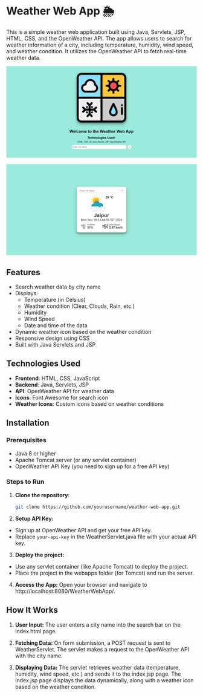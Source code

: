 # Weather Web App 🌦️

This is a simple weather web application built using Java, Servlets, JSP, HTML, CSS, and the OpenWeather API. The app allows users to search for weather information of a city, including temperature, humidity, wind speed, and weather condition. It utilizes the OpenWeather API to fetch real-time weather data.

![Weather App Screenshot1](src/main/webapp/images/ss1.png)

![Weather App Screenshot2](src/main/webapp/images/ss2.png)

## Features
- Search weather data by city name
- Displays:
  - Temperature (in Celsius)
  - Weather condition (Clear, Clouds, Rain, etc.)
  - Humidity
  - Wind Speed
  - Date and time of the data
- Dynamic weather icon based on the weather condition
- Responsive design using CSS
- Built with Java Servlets and JSP

## Technologies Used
- **Frontend**: HTML, CSS, JavaScript
- **Backend**: Java, Servlets, JSP
- **API**: OpenWeather API for weather data
- **Icons**: Font Awesome for search icon
- **Weather Icons**: Custom icons based on weather conditions

## Installation

### Prerequisites
- Java 8 or higher
- Apache Tomcat server (or any servlet container)
- OpenWeather API Key (you need to sign up for a free API key)

### Steps to Run

1. **Clone the repository**:
   ```bash
   git clone https://github.com/yourusername/weather-web-app.git
   
2. **Setup API Key:**
- Sign up at OpenWeather API and get your free API key.
- Replace `your-api-key` in the WeatherServlet.java file with your actual API key.

3. **Deploy the project:**
- Use any servlet container (like Apache Tomcat) to deploy the project.
- Place the project in the webapps folder (for Tomcat) and run the server.

4. **Access the App:**
Open your browser and navigate to http://localhost:8080/WeatherWebApp/.

## How It Works

1. **User Input:**
The user enters a city name into the search bar on the index.html page.

2. **Fetching Data:**
On form submission, a POST request is sent to WeatherServlet.
The servlet makes a request to the OpenWeather API with the city name.

3. **Displaying Data:**
The servlet retrieves weather data (temperature, humidity, wind speed, etc.) and sends it to the index.jsp page.
The index.jsp page displays the data dynamically, along with a weather icon based on the weather condition.
